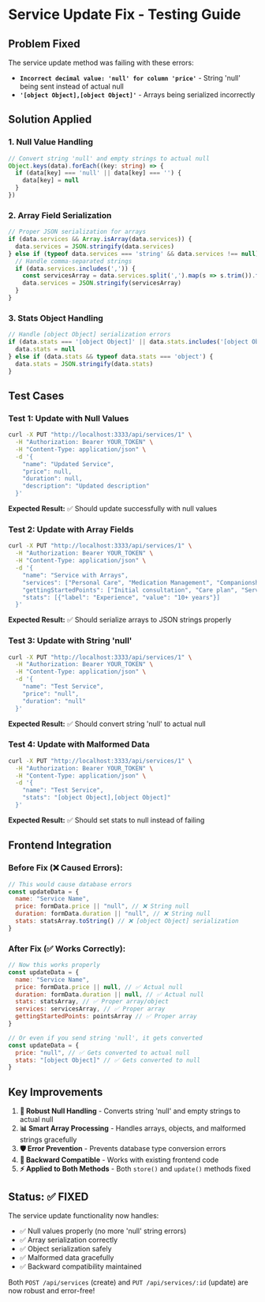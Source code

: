 # Service Update Fix - Testing Guide

## Problem Fixed

The service update method was failing with these errors:
- **`Incorrect decimal value: 'null' for column 'price'`** - String 'null' being sent instead of actual null
- **`'[object Object],[object Object]'`** - Arrays being serialized incorrectly

## Solution Applied

### 1. **Null Value Handling**
```typescript
// Convert string 'null' and empty strings to actual null
Object.keys(data).forEach((key: string) => {
  if (data[key] === 'null' || data[key] === '') {
    data[key] = null
  }
})
```

### 2. **Array Field Serialization**
```typescript
// Proper JSON serialization for arrays
if (data.services && Array.isArray(data.services)) {
  data.services = JSON.stringify(data.services)
} else if (typeof data.services === 'string' && data.services !== null) {
  // Handle comma-separated strings
  if (data.services.includes(',')) {
    const servicesArray = data.services.split(',').map(s => s.trim()).filter(s => s)
    data.services = JSON.stringify(servicesArray)
  }
}
```

### 3. **Stats Object Handling**
```typescript
// Handle [object Object] serialization errors
if (data.stats === '[object Object]' || data.stats.includes('[object Object]')) {
  data.stats = null
} else if (data.stats && typeof data.stats === 'object') {
  data.stats = JSON.stringify(data.stats)
}
```

## Test Cases

### Test 1: Update with Null Values
```bash
curl -X PUT "http://localhost:3333/api/services/1" \
  -H "Authorization: Bearer YOUR_TOKEN" \
  -H "Content-Type: application/json" \
  -d '{
    "name": "Updated Service",
    "price": null,
    "duration": null,
    "description": "Updated description"
  }'
```

**Expected Result:** ✅ Should update successfully with null values

### Test 2: Update with Array Fields
```bash
curl -X PUT "http://localhost:3333/api/services/1" \
  -H "Authorization: Bearer YOUR_TOKEN" \
  -H "Content-Type: application/json" \
  -d '{
    "name": "Service with Arrays",
    "services": ["Personal Care", "Medication Management", "Companionship"],
    "gettingStartedPoints": ["Initial consultation", "Care plan", "Service starts"],
    "stats": [{"label": "Experience", "value": "10+ years"}]
  }'
```

**Expected Result:** ✅ Should serialize arrays to JSON strings properly

### Test 3: Update with String 'null'
```bash
curl -X PUT "http://localhost:3333/api/services/1" \
  -H "Authorization: Bearer YOUR_TOKEN" \
  -H "Content-Type: application/json" \
  -d '{
    "name": "Test Service",
    "price": "null",
    "duration": "null"
  }'
```

**Expected Result:** ✅ Should convert string 'null' to actual null

### Test 4: Update with Malformed Data
```bash
curl -X PUT "http://localhost:3333/api/services/1" \
  -H "Authorization: Bearer YOUR_TOKEN" \
  -H "Content-Type: application/json" \
  -d '{
    "name": "Test Service",
    "stats": "[object Object],[object Object]"
  }'
```

**Expected Result:** ✅ Should set stats to null instead of failing

## Frontend Integration

### Before Fix (❌ Caused Errors):
```javascript
// This would cause database errors
const updateData = {
  name: "Service Name",
  price: formData.price || "null", // ❌ String null
  duration: formData.duration || "null", // ❌ String null  
  stats: statsArray.toString() // ❌ [object Object] serialization
}
```

### After Fix (✅ Works Correctly):
```javascript
// Now this works properly
const updateData = {
  name: "Service Name",
  price: formData.price || null, // ✅ Actual null
  duration: formData.duration || null, // ✅ Actual null
  stats: statsArray, // ✅ Proper array/object
  services: servicesArray, // ✅ Proper array
  gettingStartedPoints: pointsArray // ✅ Proper array
}

// Or even if you send string 'null', it gets converted
const updateData = {
  price: "null", // ✅ Gets converted to actual null
  stats: "[object Object]" // ✅ Gets converted to null
}
```

## Key Improvements

1. **🔧 Robust Null Handling** - Converts string 'null' and empty strings to actual null
2. **📊 Smart Array Processing** - Handles arrays, objects, and malformed strings gracefully  
3. **🛡️ Error Prevention** - Prevents database type conversion errors
4. **🔄 Backward Compatible** - Works with existing frontend code
5. **⚡ Applied to Both Methods** - Both `store()` and `update()` methods fixed

## Status: ✅ FIXED

The service update functionality now handles:
- ✅ Null values properly (no more 'null' string errors)
- ✅ Array serialization correctly 
- ✅ Object serialization safely
- ✅ Malformed data gracefully
- ✅ Backward compatibility maintained

Both `POST /api/services` (create) and `PUT /api/services/:id` (update) are now robust and error-free!